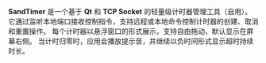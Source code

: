 **SandTimer** 是一个基于 **Qt** 和 **TCP Socket** 的轻量级计时器管理工具（自用）。
 它通过监听本地端口接收控制指令，支持远程或本地命令控制计时器的创建、取消和重置操作。
 每个计时器以悬浮窗口的形式展示，支持自由拖动，默认显示在屏幕右侧。
 当计时归零时，应用会播放提示音，并继续以负时间形式显示超时持续时长。